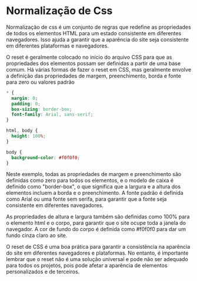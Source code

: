 # Normalização de Css

Normalização de css é um conjunto de regras que redefine as propriedades de todos os elementos HTML para um estado consistente em diferentes navegadores. Isso ajuda a garantir que a aparência do site seja consistente em diferentes plataformas e navegadores.

O reset é geralmente colocado no início do arquivo CSS para que as propriedades dos elementos possam ser definidas a partir de uma base comum. Há várias formas de fazer o reset em CSS, mas geralmente envolve a definição das propriedades de margem, preenchimento, borda e fonte para zero ou valores padrão

```css
* {
  margin: 0;
  padding: 0;
  box-sizing: border-box;
  font-family: Arial, sans-serif;
}

html, body {
  height: 100%;
}

body {
  background-color: #f0f0f0;
}
```

Neste exemplo, todas as propriedades de margem e preenchimento são definidas como zero para todos os elementos, e o modelo de caixa é definido como "border-box", o que significa que a largura e a altura dos elementos incluem a borda e o preenchimento. A fonte padrão é definida como Arial ou uma fonte sem serifa, para garantir que a fonte seja consistente em diferentes navegadores.

As propriedades de altura e largura também são definidas como 100% para o elemento html e o corpo, para garantir que o site ocupe toda a janela do navegador. A cor de fundo do corpo é definida como #f0f0f0 para dar um fundo cinza claro ao site.

O reset de CSS é uma boa prática para garantir a consistência na aparência do site em diferentes navegadores e plataformas. No entanto, é importante lembrar que o reset não é uma solução universal e pode não ser adequado para todos os projetos, pois pode afetar a aparência de elementos personalizados e de terceiros.
